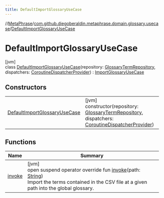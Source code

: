 ```yaml
---
title: DefaultImportGlossaryUseCase
---
```

//[MetaPhrase](../../../index.html)/[com.github.diegoberaldin.metaphrase.domain.glossary.usecase](../index.html)/[DefaultImportGlossaryUseCase](index.html)



# DefaultImportGlossaryUseCase



[jvm]\
class [DefaultImportGlossaryUseCase](index.html)(repository: [GlossaryTermRepository](../../com.github.diegoberaldin.metaphrase.domain.glossary.repository/-glossary-term-repository/index.html), dispatchers: [CoroutineDispatcherProvider](../../com.github.diegoberaldin.metaphrase.core.common.coroutines/-coroutine-dispatcher-provider/index.html)) : [ImportGlossaryUseCase](../-import-glossary-use-case/index.html)



## Constructors


| | |
|---|---|
| [DefaultImportGlossaryUseCase](-default-import-glossary-use-case.html) | [jvm]<br>constructor(repository: [GlossaryTermRepository](../../com.github.diegoberaldin.metaphrase.domain.glossary.repository/-glossary-term-repository/index.html), dispatchers: [CoroutineDispatcherProvider](../../com.github.diegoberaldin.metaphrase.core.common.coroutines/-coroutine-dispatcher-provider/index.html)) |


## Functions


| Name | Summary |
|---|---|
| [invoke](invoke.html) | [jvm]<br>open suspend operator override fun [invoke](invoke.html)(path: [String](https://kotlinlang.org/api/latest/jvm/stdlib/kotlin/-string/index.html))<br>Import the terms contained in the CSV file at a given path into the global glossary. |

